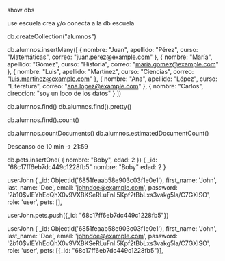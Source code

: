 show dbs

use escuela   crea y/o conecta a la db escuela

db.createCollection("alumnos")

db.alumnos.insertMany([
  { nombre: "Juan", apellido: "Pérez", curso: "Matemáticas", correo: "juan.perez@example.com" },
  { nombre: "María", apellido: "Gómez", curso: "Historia", correo: "maria.gomez@example.com" },
  { nombre: "Luis", apellido: "Martínez", curso: "Ciencias", correo: "luis.martinez@example.com" },
  { nombre: "Ana", apellido: "López", curso: "Literatura", correo: "ana.lopez@example.com" },
  { nombre: "Carlos", direccion: "soy un loco de los datos" }
])


db.alumnos.find()
db.alumnos.find().pretty()


db.alumnos.find().count()

db.alumnos.countDocuments()
db.alumnos.estimatedDocumentCount() 



Descanso de 10 min -> 21:59


db.pets.insertOne( { nombre: "Boby", edad: 2 })
{
_id: "68c17ff6eb7dc449c1228fb5"
nombre: "Boby"
edad: 2
}


userJohn
 {
    _id: ObjectId('6851feaab58e903c03f1e0e1'),
    first_name: 'John',
    last_name: 'Doe',
    email: 'johndoe@example.com',
    password: '$2b$10$vlEYhEdQhX0v9VXBKSeRLuFnl.5Kpf2tBbLxs3vakg5la/C7GXISO',
    role: 'user',
    pets: [],

userJohn.pets.push({_id: "68c17ff6eb7dc449c1228fb5"})

userJohn
 {
    _id: ObjectId('6851feaab58e903c03f1e0e1'),
    first_name: 'John',
    last_name: 'Doe',
    email: 'johndoe@example.com',
    password: '$2b$10$vlEYhEdQhX0v9VXBKSeRLuFnl.5Kpf2tBbLxs3vakg5la/C7GXISO',
    role: 'user',
    pets: [{_id: "68c17ff6eb7dc449c1228fb5"}],